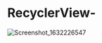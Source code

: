 # RecyclerView-
![Screenshot_1632226547](https://user-images.githubusercontent.com/89164849/134169979-9dd59aba-d9fa-42d9-8393-37b9d5199933.png)

